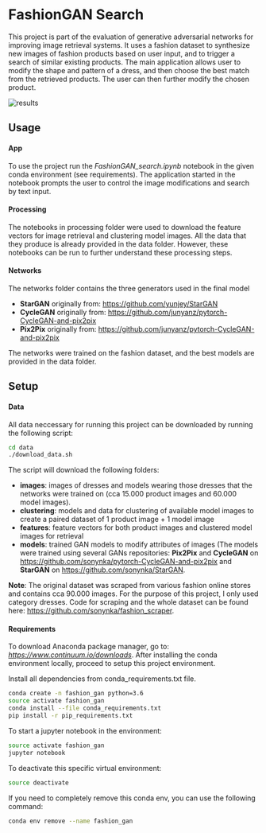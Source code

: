 # FashionGAN Search

This project is part of the evaluation of generative adversarial networks for improving image retrieval systems. It uses a fashion dataset to synthesize new images of fashion products based on user input, and to trigger a search of similar existing products.
The main application allows user to modify the shape and pattern of a dress, and then choose the best match from the retrieved products. The user can then further modify the chosen product.

![results](https://raw.githubusercontent.com/sonynka/fashion_gan/images/results.png)

## Usage

#### App
To use the project run the *FashionGAN_search.ipynb* notebook in the given conda environment (see requirements). The application started in the notebook prompts the user to control the image modifications and search by text input.

#### Processing
The notebooks in processing folder were used to download the feature vectors for image retrieval and clustering model images. All the data that they produce is already provided in the data folder. However, these notebooks can be run to further understand these processing steps.

#### Networks
The networks folder contains the three generators used in the final model
- **StarGAN** originally from: https://github.com/yunjey/StarGAN
- **CycleGAN** originally from: https://github.com/junyanz/pytorch-CycleGAN-and-pix2pix
- **Pix2Pix** originally from: https://github.com/junyanz/pytorch-CycleGAN-and-pix2pix

The networks were trained on the fashion dataset, and the best models are provided in the data folder.

## Setup

#### Data
All data neccessary for running this project can be downloaded by running the following script:

```bash
cd data
./download_data.sh
```

The script will download the following folders:
- **images**: images of dresses and models wearing those dresses that the networks were trained on (cca 15.000 product images and 60.000 model images).
- **clustering**: models and data for clustering of available model images to create a paired dataset of 1 product image + 1 model image
- **features**: feature vectors for both product images and clustered model images for retrieval
- **models**: trained GAN models to modify attributes of images (The models were trained using several GANs repositories: **Pix2Pix** and **CycleGAN** on https://github.com/sonynka/pytorch-CycleGAN-and-pix2pix and **StarGAN** on https://github.com/sonynka/StarGAN.

**Note**: The original dataset was scraped from various fashion online stores and contains cca 90.000 images. For the purpose of this project, I only used category dresses. Code for scraping and the whole dataset can be found here: https://github.com/sonynka/fashion_scraper.

#### Requirements
To download Anaconda package manager, go to: <i>https://www.continuum.io/downloads</i>.
After installing the conda environment locally, proceed to setup this project environment.

Install all dependencies from conda_requirements.txt file.
```bash
conda create -n fashion_gan python=3.6
source activate fashion_gan
conda install --file conda_requirements.txt
pip install -r pip_requirements.txt
```

To start a jupyter notebook in the environment:
```bash
source activate fashion_gan
jupyter notebook
```


To deactivate this specific virtual environment:
```bash
source deactivate
```

If you need to completely remove this conda env, you can use the following command:

```bash
conda env remove --name fashion_gan
```
